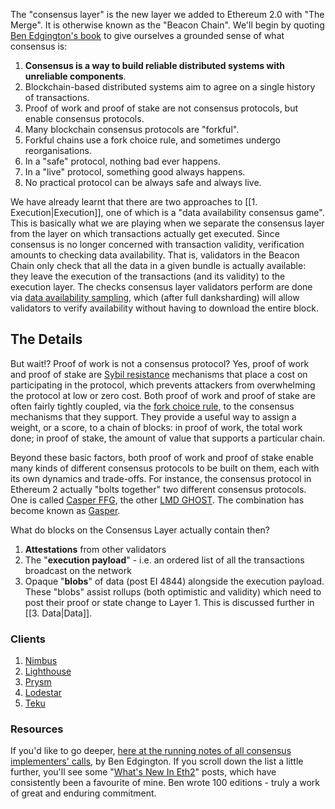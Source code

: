 The "consensus layer" is the new layer we added to Ethereum 2.0 with "The Merge". It is otherwise known as the "Beacon Chain". We'll begin by quoting [Ben Edgington's book](https://eth2book.info/latest/part2/consensus/) to give ourselves a grounded sense of what consensus is:

1. **Consensus is a way to build reliable distributed systems with unreliable components**.
2. Blockchain-based distributed systems aim to agree on a single history of transactions.
3. Proof of work and proof of stake are not consensus protocols, but enable consensus protocols.
4. Many blockchain consensus protocols are "forkful".
5. Forkful chains use a fork choice rule, and sometimes undergo reorganisations.
6. In a "safe" protocol, nothing bad ever happens.
7. In a "live" protocol, something good always happens.
8. No practical protocol can be always safe and always live.

We have already learnt that there are two approaches to [[1. Execution|Execution]], one of which is a "data availability consensus game". This is basically what we are playing when we separate the consensus layer from the layer on which transactions actually get executed. Since consensus is no longer concerned with transaction validity, verification amounts to checking data availability. That is, validators in the Beacon Chain only check that all the data in a given bundle is actually available: they leave the execution of the transactions (and its validity) to the execution layer. The checks consensus layer validators perform are done via [data availability sampling](https://www.youtube.com/live/xuLyZaty9iI?t=1388), which (after full danksharding) will allow validators to verify availability without having to download the entire block. 

## The Details

But wait!? Proof of work is not a consensus protocol? Yes, proof of work and proof of stake are [Sybil resistance](https://eth2book.info/bellatrix/part2/incentives/staking#introduction) mechanisms that place a cost on participating in the protocol, which prevents attackers from overwhelming the protocol at low or zero cost. Both proof of work and proof of stake are often fairly tightly coupled, via the [fork choice rule](https://eth2book.info/bellatrix/part2/consensus/preliminaries/#fork-choice-rules), to the consensus mechanisms that they support. They provide a useful way to assign a weight, or a score, to a chain of blocks: in proof of work, the total work done; in proof of stake, the amount of value that supports a particular chain.

Beyond these basic factors, both proof of work and proof of stake enable many kinds of different consensus protocols to be built on them, each with its own dynamics and trade-offs. For instance, the consensus protocol in Ethereum 2 actually "bolts together" two different consensus protocols. One is called [Casper FFG](https://eth2book.info/bellatrix/part2/consensus/casper_ffg), the other [LMD GHOST](https://eth2book.info/bellatrix/part2/consensus/lmd_ghost). The combination has become known as [Gasper](https://eth2book.info/bellatrix/part2/consensus/gasper). 

What do blocks on the Consensus Layer actually contain then? 

1. **Attestations** from other validators
2. The "**execution payload**" - i.e. an ordered list of all the transactions broadcast on the network
3. Opaque "**blobs**" of data (post EI 4844) alongside the execution payload. These "blobs" assist rollups (both optimistic and validity) which need to post their proof or state change to Layer 1. This is discussed further in [[3. Data|Data]].

### Clients

1. [Nimbus](https://nimbus.guide/)
2. [Lighthouse](https://lighthouse.sigmaprime.io/)
3. [Prysm](https://prysmaticlabs.com/)
4. [Lodestar](https://lodestar.chainsafe.io/)
5. [Teku](https://consensys.net/knowledge-base/ethereum-2/teku/)

### Resources

If you'd like to go deeper, [here at the running notes of all consensus implementers' calls](https://hackmd.io/@benjaminion), by Ben Edgington. If you scroll down the list a little further, you'll see some "[What's New In Eth2](https://eth2.news)" posts, which have consistently been a favourite of mine. Ben wrote 100 editions - truly a work of great and enduring commitment.
